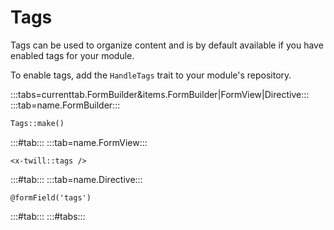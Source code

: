 # Tags

Tags can be used to organize content and is by default available if you have enabled tags for your module.

To enable tags, add the `HandleTags` trait to your module's repository.

:::tabs=currenttab.FormBuilder&items.FormBuilder|FormView|Directive:::
:::tab=name.FormBuilder:::
```php
Tags::make()
```
:::#tab:::
:::tab=name.FormView:::
```blade
<x-twill::tags />
```
:::#tab:::
:::tab=name.Directive:::
```blade
@formField('tags')
```
:::#tab:::
:::#tabs:::

